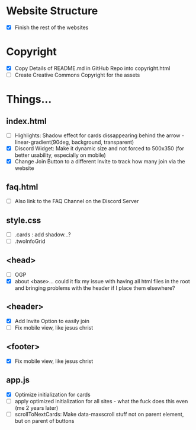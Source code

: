 # Website Structure
- [x] Finish the rest of the websites

# Copyright
- [x] Copy Details of README.md in GitHub Repo into copyright.html
- [ ] Create Creative Commons Copyright for the assets

# Things...
## index.html
- [ ] Highlights: Shadow effect for cards dissappearing behind the arrow - linear-gradient(90deg, background, transparent)
- [x] Discord Widget: Make it dynamic size and not forced to 500x350 (for better usability, especially on mobile)
- [x] Change Join Button to a different Invite to track how many join via the website

## faq.html
- [ ] Also link to the FAQ Channel on the Discord Server

## style.css
- [ ] .cards : add shadow...?
- [ ] .twoInfoGrid

## \<head\>
- [ ] OGP
- [x] about \<base\>... could it fix my issue with having all html files in the root and bringing problems with the header if I place them elsewhere?

## \<header\>
- [x] Add Invite Option to easily join
- [ ] Fix mobile view, like jesus christ

## \<footer\>
- [x] Fix mobile view, like jesus christ

## app.js
- [x] Optimize initialization for cards
- [ ] apply optimized initialization for all sites - what the fuck does this even (me 2 years later)
- [ ] scrollToNextCards: Make data-maxscroll stuff not on parent element, but on parent of buttons